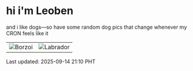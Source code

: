 # hi i'm Leoben

and i like dogs—so have some random dog pics that change whenever my CRON feels like it

|  |  |
|--------|----------|
| ![Borzoi](https://random-dog-vercel.vercel.app/api/random-borzoi?v=1757855427) | ![Labrador](https://random-dog-vercel.vercel.app/api/random-labrador?v=1757855427) |

Last updated: 2025-09-14 21:10 PHT
